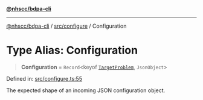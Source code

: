 [**@nhscc/bdpa-cli**](../../../README.md)

***

[@nhscc/bdpa-cli](../../../README.md) / [src/configure](../README.md) / Configuration

# Type Alias: Configuration

> **Configuration** = `Record`\<keyof [`TargetProblem`](../../constant/type-aliases/TargetProblem.md), `JsonObject`\>

Defined in: [src/configure.ts:55](https://github.com/nhscc/bdpa-cli/blob/ff937d5fa5de96938ab72f8ce38af693e479fb18/src/configure.ts#L55)

The expected shape of an incoming JSON configuration object.
